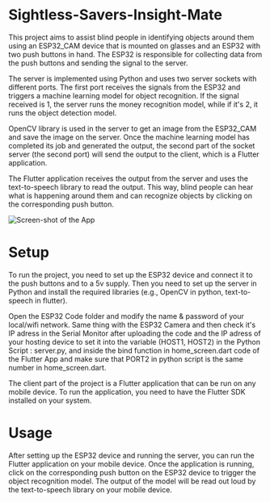 # Sightless-Savers-Insight-Mate

This project aims to assist blind people in identifying objects around them using an ESP32_CAM device that is mounted on glasses and an ESP32 with two push buttons in hand. The ESP32 is responsible for collecting data from the push buttons and sending the signal to the server.

The server is implemented using Python and uses two server sockets with different ports. The first port receives the signals from the ESP32 and triggers a machine learning model for object recognition. If the signal received is 1, the server runs the money recognition model, while if it's 2, it runs the object detection model.

OpenCV library is used in the server to get an image from the ESP32_CAM and save the image on the server. Once the machine learning model has completed its job and generated the output, the second part of the socket server (the second port) will send the output to the client, which is a Flutter application.

The Flutter application receives the output from the server and uses the text-to-speech library to read the output. This way, blind people can hear what is happening around them and can recognize objects by clicking on the corresponding push button.
 
 ![Screen-shot of the App](https://imgur.com/a/iEXlOIP)

# Setup

To run the project, you need to set up the ESP32 device and connect it to the push buttons and to a 5v supply. Then you need to set up the server in Python and install the required libraries (e.g., OpenCV in python, text-to-speech in flutter).

Open the ESP32 Code folder and modify the name & password of your local/wifi network. Same thing with the ESP32 Camera and then check it's IP adress in the Serial Monitor after uploading the code and the IP adress of your hosting device to set it into the variable (HOST1, HOST2) in the Python Script : server.py, and inside the bind function in home_screen.dart code of the Flutter App and make sure that PORT2 in python script is the same number in home_screen.dart.

The client part of the project is a Flutter application that can be run on any mobile device. To run the application, you need to have the Flutter SDK installed on your system.

# Usage

After setting up the ESP32 device and running the server, you can run the Flutter application on your mobile device. Once the application is running, click on the corresponding push button on the ESP32 device to trigger the object recognition model. The output of the model will be read out loud by the text-to-speech library on your mobile device.
